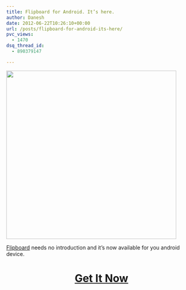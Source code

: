 ```yaml
---
title: Flipboard for Android. It’s here.
author: Danesh
date: 2012-06-22T10:26:10+00:00
url: /posts/flipboard-for-android-its-here/
pvc_views:
  - 1470
dsq_thread_id:
  - 890379147

---
```

<a href="https://play.google.com/store/apps/details?id=flipboard.app" rel="attachment wp-att-2538"><img loading="lazy" class="alignnone size-medium wp-image-2538" title="samsung_graphic.2" src="/wp-content/uploads/2012/06/samsung_graphic.21-450x445.jpg" alt="" width="450" height="445" srcset="/wp-content/uploads/2012/06/samsung_graphic.21-450x445.jpg 450w, /wp-content/uploads/2012/06/samsung_graphic.21.jpg 656w" sizes="(max-width: 450px) 100vw, 450px" /></a>

[Flipboard][1] needs no introduction and it&#8217;s now available for you android device.

<h1 style="text-align: center;">
  <a href="https://play.google.com/store/apps/details?id=flipboard.app">Get It Now</a>
</h1>

 [1]: http://flipboard.com/ "Flipboard"
